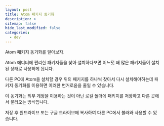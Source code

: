 ```yaml
---
layout: post
title: Atom 패키지 동기화
description: >
sitemap: false
hide_last_modified: false
categories:
  - dev
---
```


Atom 패키지 동기화를 알아보자.

Atom 에디터에 편리한 패키지들을 찾아 설치하다보면 어느덧 꽤 많은 패키지들이 설치된 상태로 사용하게 됩니다.

다른 PC에 Atom을 설치할 경우 위의 패키지를 하나씩 찾아서 다시 설치해야하는데 패키지 동기화를 이용하면 이러한 번거로움을 줄일 수 있습니다.



이 동기화는 외부 계정을 이용하는 것이 아닌 로컬 폴더에 패키지를 저장하고 다른 곳에서 불러오는 방식입니다.

저장 후 원드라이브 또는 구글 드라이브에 복사하여 다른 PC에서 불러와 사용할 수 있습니다. 
